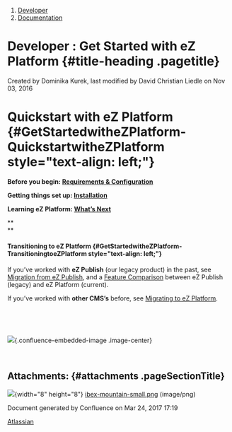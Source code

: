 1.  <span>[Developer](index.html)</span>
2.  <span>[Documentation](Documentation_31429504.html)</span>

<span id="title-text"> Developer : Get Started with eZ Platform </span> {#title-heading .pagetitle}
=======================================================================

Created by <span class="author"> Dominika Kurek</span>, last modified by
<span class="editor"> David Christian Liedle</span> on Nov 03, 2016

Quickstart with eZ Platform {#GetStartedwitheZPlatform-QuickstartwitheZPlatform style="text-align: left;"}
===========================

**Before you begin: [Requirements &
Configuration](https://doc.ez.no/pages/viewpage.action?pageId=31429536)**

**Getting things set up:
[Installation](https://doc.ez.no/display/DEVELOPER/Step+1%3A+Installation)**

**Learning eZ Platform: [What’s
Next](https://doc.ez.no/display/DEVELOPER/Step+2%3A+Going+Deeper)**

**  
**

#### Transitioning to eZ Platform {#GetStartedwitheZPlatform-TransitioningtoeZPlatform style="text-align: left;"}

If you’ve worked with **eZ Publish** (our legacy product) in the past,
see [Migration from eZ
Publish](Migration-from-eZ-Publish_31430320.html), and a [Feature
Comparison](https://doc.ez.no/display/MAIN/Transitioning+from+eZ+Publish+to+eZ+Platform+and+eZ+Studio%3A+Feature+Comparison)
between eZ Publish (legacy) and eZ Platform (current).

If you’ve worked with **other CMS’s** before, see [Migrating to eZ
Platform](https://doc.ez.no/pages/viewpage.action?pageId=31429532).

 

 

<span
class="confluence-embedded-file-wrapper image-center-wrapper">![](attachments/31429520/32866977.png){.confluence-embedded-image
.image-center}</span>

 

Attachments: {#attachments .pageSectionTitle}
------------

![](images/icons/bullet_blue.gif){width="8" height="8"}
[ibex-mountain-small.png](attachments/31429520/32866977.png)
(image/png)  

Document generated by Confluence on Mar 24, 2017 17:19

[Atlassian](http://www.atlassian.com/)


